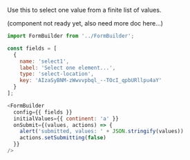 Use this to select one value from a finite list of values.

(component not ready yet, also need more doc here...)

```js
import FormBuilder from '../FormBuilder';

const fields = [
  {
    name: 'select1',
    label: 'Select one element...',
    type: 'select-location',
    key: 'AIzaSyBNM-zWwvvpbql_--TOcI_qpbURllpu4aY'
  }
];

<FormBuilder
  config={{ fields }}
  initialValues={{ continent: 'a' }}
  onSubmit={(values, actions) => {
    alert('submitted, values: ' + JSON.stringify(values))
    actions.setSubmitting(false)
  }}
/>
```
